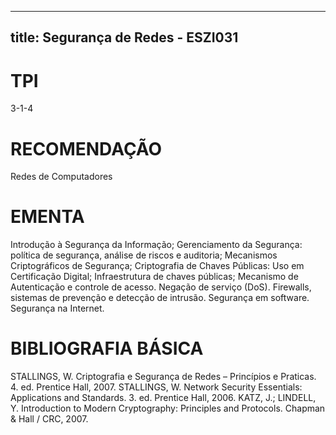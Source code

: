 
---
title: Segurança de Redes - ESZI031 
---

# TPI

3-1-4

# RECOMENDAÇÃO

Redes de Computadores

# EMENTA

Introdução à Segurança da Informação; Gerenciamento da Segurança: política de segurança, análise de riscos e auditoria; Mecanismos Criptográficos de Segurança; Criptografia de Chaves Públicas: Uso em Certificação Digital; Infraestrutura de chaves públicas; Mecanismo de Autenticação e controle de acesso. Negação de serviço (DoS). Firewalls, sistemas de prevenção e detecção de intrusão. Segurança em software. Segurança na Internet.

# BIBLIOGRAFIA BÁSICA

STALLINGS, W. Criptografia e Segurança de Redes – Princípios e Praticas. 4. ed. Prentice Hall, 2007.
STALLINGS, W. Network Security Essentials: Applications and Standards. 3. ed. Prentice Hall, 2006.
KATZ, J.; LINDELL, Y. Introduction to Modern Cryptography: Principles and Protocols. Chapman & Hall / CRC, 2007.
        